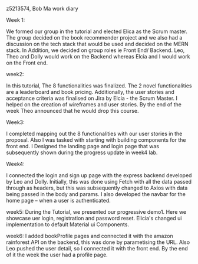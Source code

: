 z5213574, Bob Ma work diary


Week 1:

We formed our group in the tutorial and elected Elica as the Scrum master. The group decided on the book recommender project and we also had a discussion on the tech stack that would be used and decided on the MERN stack. In Addition, we decided on group roles ie Front End/ Backend. Leo, Theo and Dolly would work on the Backend whereas Elcia and I would work on the Front end.

week2: 

In this tutorial, The 8 functionalities was finalized. The 2 novel functionalities are a leaderboard and book pricing. Additionally, the user stories and acceptance criteria was finalised on Jira by Elcia - the Scrum Master. I helped on the creation of wireframes and user stories. By the end of the week Theo announced that he would drop this course. 

Week3: 

I completed mapping out the 8 functionalities with our user stories in the proposal. Also I was tasked with starting with building components for the front end. I Designed the landing page and login page that was subsequently shown during the progress update in week4 lab.

Week4:

I connected the login and sign up page with the express backend developed by Leo and Dolly. Initially, this was done using Fetch with all the data passed through as headers, but this was subsequently changed to Axios with data being passed in the body and params.  I also developed the navbar for the home page – when a user is authenticated. 

week5: 
During the Tutorial, we presented our progressive demo1. Here we showcase uer login, registration and password reset. Elicia's changed ui implementation to default Material ui Components.

week6:
I added bookProfile pages and connected it with the amazon rainforest API on the backend, this was done by parametising the URL. Also Leo pushed the user detail, so I connected it with the front end. By the end of it the week the user had a profile page.



